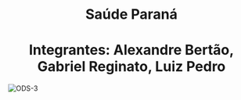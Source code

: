 
<h1 align="center"> Saúde Paraná </h1>

<h1 align="center"> Integrantes: Alexandre Bertão, Gabriel Reginato, Luiz Pedro
</h1>

![ODS-3](https://github.com/user-attachments/assets/4d320234-a24d-4280-8276-d4a41e2bbb05)




